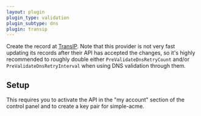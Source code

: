 ```yaml
---
layout: plugin
plugin_type: validation
plugin_subtype: dns
plugin: transip
---
```

Create the record at [TransIP](https://www.transip.nl/). Note that this provider is not very fast updating its records after their API has accepted the changes, so it's highly recommended to roughly double either `PreValidateDnsRetryCount` and/or `PreValidateDnsRetryInterval` when using DNS validation through them.

## Setup
This requires you to activate the API in the "my account" section of the control panel and to create a key pair for simple-acme.